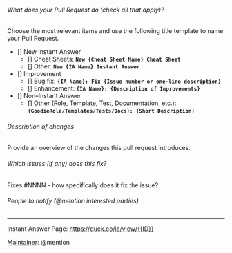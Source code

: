 ###### What does your Pull Request do (check all that apply)?

Choose the most relevant items and use the following title template to name
your Pull Request.

- [] New Instant Answer
    - [] Cheat Sheets: **`New {Cheat Sheet Name} Cheat Sheet`**
    - [] Other: **`New {IA Name} Instant Answer`**
- [] Improvement
    - [] Bug fix: **`{IA Name}: Fix {Issue number or one-line description}`**
    - [] Enhancement: **`{IA Name}: {Description of Improvements}`**
- [] Non–Instant Answer
    - [] Other (Role, Template, Test, Documentation, etc.): **`{GoodieRole/Templates/Tests/Docs}: {Short Description}`**

###### Description of changes

Provide an overview of the changes this pull request introduces.

###### Which issues (if any) does this fix?

Fixes #NNNN - how specifically does it fix the issue?

###### People to notify (@mention interested parties)


---

Instant Answer Page: https://duck.co/ia/view/{{ID}}

[Maintainer](http://docs.duckduckhack.com/maintaining/guidelines.html): @mention

